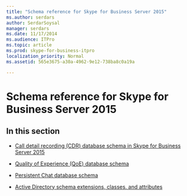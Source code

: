 ```yaml
---
title: "Schema reference for Skype for Business Server 2015"
ms.author: serdars
author: SerdarSoysal
manager: serdars
ms.date: 11/17/2014
ms.audience: ITPro
ms.topic: article
ms.prod: skype-for-business-itpro
localization_priority: Normal
ms.assetid: 565e3675-a30a-4962-9e12-738ba8c0a19a

---
```


# Schema reference for Skype for Business Server 2015
 

## In this section

- [Call detail recording (CDR) database schema in Skype for Business Server 2015](call-detail-recording-cdr-database-schema/call-detail-recording-cdr-database-schema.md)
    
- [Quality of Experience (QoE) database schema](quality-of-experience-qoe-database-schema/quality-of-experience-qoe-database-schema.md)
    
- [Persistent Chat database schema](persistent-chat-database-schema/persistent-chat-database-schema.md)
    
- [Active Directory schema extensions, classes, and attributes](active-directory-schema-extensions-classes-and-attributes/active-directory-schema-extensions-classes-and-attributes.md)
    

